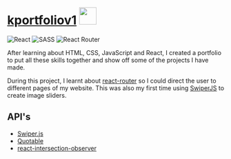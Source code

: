 # [kportfoliov1](https://kunalp99.github.io/kportfolio/) <img width="40px" src="https://user-images.githubusercontent.com/65904106/222926529-4de67c90-5d7e-4fe9-a6a1-9e40dc07008b.svg" />
![React](https://img.shields.io/badge/react-%2320232a.svg?style=for-the-badge&logo=react&logoColor=%2361DAFB)
![SASS](https://img.shields.io/badge/SASS-hotpink.svg?style=for-the-badge&logo=SASS&logoColor=white)
![React Router](https://img.shields.io/badge/React_Router-CA4245?style=for-the-badge&logo=react-router&logoColor=white)


After learning about HTML, CSS, JavaScript and React, I created a portfolio to put all these skills together and show off some of the projects I have made.

During this project, I learnt about [react-router](https://reactrouter.com/en/main) so I could direct the user to different pages of my website. This was also my first time using [SwiperJS](https://swiperjs.com/) to create image sliders. 

## API's
- [Swiper.js](https://swiperjs.com/)
- [Quotable](https://github.com/lukePeavey/quotable)
- [react-intersection-observer](https://www.npmjs.com/package/react-intersection-observer)

